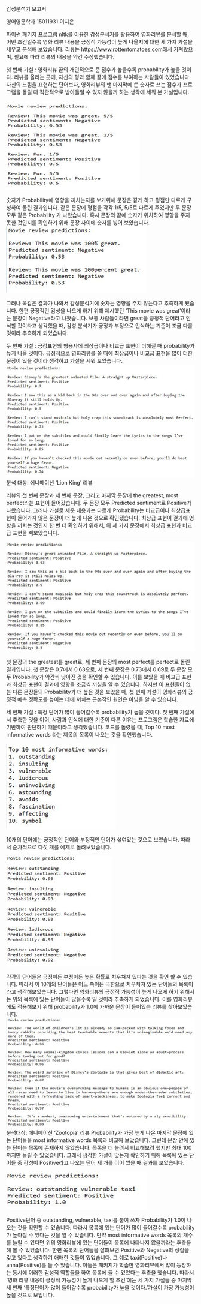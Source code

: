 감성분석기 보고서

영어영문학과 15011931 이지은

 파이썬 패키지 프로그램 nltk를 이용한 감성분석기를 활용하여 영화리뷰를 분석할 때, 어떤 조건일수록 영화 리뷰 내용을 긍정적 가능성이 높게 나올지에 대한 세 가지 가설을 세우고 분석해 보았습니다. 리뷰는 https://www.rottentomatoes.com에서 가져왔으며, 필요에 따라 리뷰의 내용을 약간 수정했습니다. 

첫 번째 가설
: 영화리뷰 끝의 개인적으로 준 점수가 높을수록 probability가 높을 것이다.
 리뷰를 올리는 곳에, 자신의 평과 함께 끝에 점수를 부여하는 사람들이 있었습니다. 자신의 느낌을 표현하는 단어보다, 영화리뷰의 맨 마지막에 쓴 숫자로 쓰는 점수가 프로그램을 돌릴 때 직관적으로 받아들일 수 있지 않을까 하는 생각에 세워 본 가설입니다.  

![Alt text](1.bmp)





 


 숫자가 Probability에 영향을 끼치는지를 보기위해 문장은 같게 하고 평점만 다르게 구성하여 돌린 결과입니다. 같은 문장에 평점을 각각 1/5, 5/5로 다르게 주었지만 두 문장 모두 같은 Probability 가 나왔습니다. 혹시 문장의 끝에 숫자가 위치하여 영향을 주지 못한 것인지를 확인하기 위해 문장 사이에 숫자를 넣어 보았습니다.
![Alt text](2.bmp)






 그러나 똑같은 결과가 나와서 감성분석기에 숫자는 영향을 주지 않는다고 추측하게 됐습니다.
 한편 긍정적인 감성을 나오게 하기 위해 제시했던 ‘This movie was great’이라는 문장이 Negative라고 나왔습니다. 보통 사람들이라면 great을 긍정적 단어라고 인식할 것이라고 생각했을 때, 감성 분석기가 긍정과 부정으로 인식하는 기준이 조금 다를 것이라 추측하게 되었습니다.


두 번째 가설
: 긍정표현의 형용사에 최상급이나 비교급 표현이 더해질 때 probability가 높게 나올 것이다.
 긍정적으로 영화리뷰를 쓸 때에 최상급이나 비교급 표현을 많이 더한 문장이 있을 것이라 생각하고 가설을 세워 보았습니다.
![Alt text](3.bmp)
분석 대상: 에니메이션 ‘Lion King’ 리뷰

 리뷰의 첫 번째 문장과 세 번째 문장, 그리고 마지막 문장에 the greatest, most perfect라는 표현이 들어갔습니다. 두 문장 모두 Predicted sentiment로 Positive가 나왔습니다. 그러나 가설로 세운 내용과는 다르게 Probability는 비교급이나 최상급표현이 들어가지 않은 문장이 더 높게 나온 것으로 확인됐습니다. 
 최상급 표현이 결과에 영향을 끼치는 것인지 한 번 더 확인하기 위해서, 위 세 가지 문장에서 최상급 표현과 비교급 표현을 빼보았습니다.

 ![Alt text](4.bmp)

 첫 문장의 the greatest를 great로, 세 번째 문장의 most perfect를  perfect로 돌린 결과입니다. 첫 문장은 0.7에서 0.63으로, 세 번째 문장은 0.73에서 0.69로 두 문장 모두 Probability가 약간씩 낮아진 것을 확인할 수 있습니다. 이를 보았을 때 비교급 표현과 최상급 표현이 결과에 영향을 조금씩 끼침을 알 수 있습니다. 하지만 이 표현들이 없는 다른 문장들의 Probability가 더 높은 것을 보았을 때, 첫 번째 가설이 영화리뷰의 긍정적 예측 정확도를 높이는 데에 끼치는 근본적인 원인은 아님을 알 수 있습니다.   

세 번째 가설
: 특정 단어가 많이 들어갈수록 probability가 높을 것이다.
 첫 번째 가설에서 추측한 것을 이어, 사람과 인식에 대한 기준이 다른 이유는 프로그램은 학습한 자료에 기반하여 판단하기 때문이라고 생각했습니다. 코드를 돌렸을 때, Top 10 most informative words 라는 제목의 목록이 나오는 것을 확인했습니다.


![Alt text](5.bmp)






10개의 단어에는 긍정적인 단어와 부정적인 단어가 섞여있는 것으로 보였습니다. 따라서 순차적으로 다섯 개를 예제로 돌려보았습니다.

![Alt text](6.bmp)











 각각의 단어들은 긍정이든 부정이든 높은 확률로 치우쳐져 있다는 것을 확인 할 수 있습니다. 따라서 이 10개의 단어들은 어느 쪽이든 극한으로 치우쳐져 있는 단어들의 목록이라고 생각해보았습니다. 그렇다면 영화리뷰의 긍정적 가능성이 높게 나오게 하기 위해서는 위의 목록에 있는 단어들이 많을수록 일 것이라 추측하게 되었습니다. 이를 영화리뷰에도 적용해보기 위해 probability가 1.0에 가까운 문장이 들어있는 리뷰를 찾아보았습니다.
![Alt text](7.bmp)
분석대상: 에니메이션 ‘Zootopia’ 리뷰
 Probability가 가장 높게 나온 마지막 문장에 있는 단어들을 most informative words 목록과 비교해 보았습니다. 그런데 문장 안에 있는 단어는 목록에 존재하지 않았습니다. 목록을 더 늘려서 비교해보려 했지만 최대 100까지만 늘릴 수 있었습니다.
 그래서 생각한 가설이 맞는지 확인하기 위해 목록에 있는 단어들 중 감성이 Positive라고 나오는 단어 세 개를 이어 썼을 때 결과를 보았습니다.  


![Alt text](8.bmp)


 Positive단어 중 outstanding, vulnerable, taxi를 붙여 쓰자 Probability가 1.0이 나오는 것을 확인할 수 있습니다. 따라서 목록에 있는 단어가 많이 들어갈수록 probability가 높아질 수 있다는 것을 알 수 있습니다. 만약 most informative words 목록의 개수를 늘릴 수 있다면 위의 영화리뷰에 있는 단어들이 목록에 나타나지 않을까라는 추측을 해 볼 수 있었습니다. 
 한편 목록의 단어들을 살펴보면 Positive와 Negative의 성질을 갖고 있다고 생각하기 애매한 것들이 있었습니다. 그 예로 taxi(Positive)나 anna(Positive)를 들 수 있습니다. 이들은 패키지가 학습한 영화리뷰에서 많이 등장하는 동시에 이러한 감성적 역할들을 하여 목록에 들 수 있었다는 추측을 했습니다. 
 따라서 ‘영화 리뷰 내용이 긍정적 가능성이 높게 나오게 할 조건’에는 세 가지 가설들 중 마지막 세 번째 ‘특정단어가 많이 들어갈수록 probability가 높을 것이다.’가설이 가장 가능성이 높을 것으로 보입니다.

